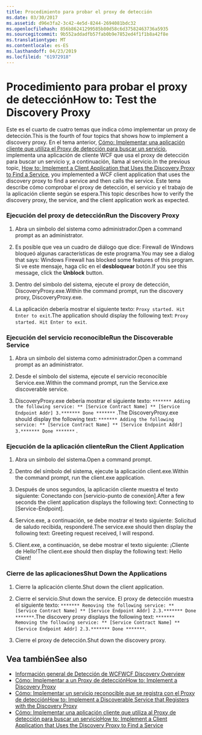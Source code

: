 ```yaml
---
title: Procedimiento para probar el proxy de detección
ms.date: 03/30/2017
ms.assetid: d96e3fa2-3c42-4e5d-8244-2694081bdc32
ms.openlocfilehash: 856b86241299585b80d58c6d37582463736a5935
ms.sourcegitcommit: 9b552addadfb57fab0b9e7852ed4f1f1b8a42f8e
ms.translationtype: MT
ms.contentlocale: es-ES
ms.lasthandoff: 04/23/2019
ms.locfileid: "61972918"
---
```

# <a name="how-to-test-the-discovery-proxy"></a><span data-ttu-id="41703-102">Procedimiento para probar el proxy de detección</span><span class="sxs-lookup"><span data-stu-id="41703-102">How to: Test the Discovery Proxy</span></span>
<span data-ttu-id="41703-103">Este es el cuarto de cuatro temas que indica cómo implementar un proxy de detección.</span><span class="sxs-lookup"><span data-stu-id="41703-103">This is the fourth of four topics that shows how to implement a discovery proxy.</span></span> <span data-ttu-id="41703-104">En el tema anterior, [Cómo: Implementar una aplicación cliente que utiliza el Proxy de detección para buscar un servicio](../../../../docs/framework/wcf/feature-details/client-app-discovery-proxy-to-find-a-service.md), implementa una aplicación de cliente WCF que usa el proxy de detección para buscar un servicio y, a continuación, llama al servicio.</span><span class="sxs-lookup"><span data-stu-id="41703-104">In the previous topic, [How to: Implement a Client Application that Uses the Discovery Proxy to Find a Service](../../../../docs/framework/wcf/feature-details/client-app-discovery-proxy-to-find-a-service.md), you implemented a WCF client application that uses the discovery proxy to find a service and then calls the service.</span></span> <span data-ttu-id="41703-105">Este tema describe cómo comprobar el proxy de detección, el servicio y el trabajo de la aplicación cliente según se espera.</span><span class="sxs-lookup"><span data-stu-id="41703-105">This topic describes how to verify the discovery proxy, the service, and the client application work as expected.</span></span>  
  
### <a name="run-the-discovery-proxy"></a><span data-ttu-id="41703-106">Ejecución del proxy de detección</span><span class="sxs-lookup"><span data-stu-id="41703-106">Run the Discovery Proxy</span></span>  
  
1. <span data-ttu-id="41703-107">Abra un símbolo del sistema como administrador.</span><span class="sxs-lookup"><span data-stu-id="41703-107">Open a command prompt as an administrator.</span></span>  
  
2. <span data-ttu-id="41703-108">Es posible que vea un cuadro de diálogo que dice: Firewall de Windows bloqueó algunas características de este programa.</span><span class="sxs-lookup"><span data-stu-id="41703-108">You may see a dialog that says: Windows Firewall has blocked some features of this program.</span></span> <span data-ttu-id="41703-109">Si ve este mensaje, haga clic en el **desbloquear** botón.</span><span class="sxs-lookup"><span data-stu-id="41703-109">If you see this message, click the **Unblock** button.</span></span>  
  
3. <span data-ttu-id="41703-110">Dentro del símbolo del sistema, ejecute el proxy de detección, DiscoveryProxy.exe.</span><span class="sxs-lookup"><span data-stu-id="41703-110">Within the command prompt, run the discovery proxy, DiscoveryProxy.exe.</span></span>  
  
4. <span data-ttu-id="41703-111">La aplicación debería mostrar el siguiente texto: `Proxy started. Hit Enter to exit`.</span><span class="sxs-lookup"><span data-stu-id="41703-111">The application should display the following text: `Proxy started. Hit Enter to exit`.</span></span>  
  
### <a name="run-the-discoverable-service"></a><span data-ttu-id="41703-112">Ejecución del servicio reconocible</span><span class="sxs-lookup"><span data-stu-id="41703-112">Run the Discoverable Service</span></span>  
  
1. <span data-ttu-id="41703-113">Abra un símbolo del sistema como administrador.</span><span class="sxs-lookup"><span data-stu-id="41703-113">Open a command prompt as an administrator.</span></span>  
  
2. <span data-ttu-id="41703-114">Desde el símbolo del sistema, ejecute el servicio reconocible Service.exe.</span><span class="sxs-lookup"><span data-stu-id="41703-114">Within the command prompt, run the Service.exe discoverable service.</span></span>  
  
3. <span data-ttu-id="41703-115">DiscoveryProxy.exe debería mostrar el siguiente texto: `******* Adding the following service: ** [Service Contract Name] ** [Service Endpoint Addr] 3.******* Done *******` .</span><span class="sxs-lookup"><span data-stu-id="41703-115">The DiscoveryProxy.exe should display the following text: `******* Adding the following service: ** [Service Contract Name] ** [Service Endpoint Addr] 3.******* Done *******` .</span></span>  
  
### <a name="run-the-client-application"></a><span data-ttu-id="41703-116">Ejecución de la aplicación cliente</span><span class="sxs-lookup"><span data-stu-id="41703-116">Run the Client Application</span></span>  
  
1. <span data-ttu-id="41703-117">Abra un símbolo del sistema.</span><span class="sxs-lookup"><span data-stu-id="41703-117">Open a command prompt.</span></span>  
  
2. <span data-ttu-id="41703-118">Dentro del símbolo del sistema, ejecute la aplicación client.exe.</span><span class="sxs-lookup"><span data-stu-id="41703-118">Within the command prompt, run the client.exe application.</span></span>  
  
3. <span data-ttu-id="41703-119">Después de unos segundos, la aplicación cliente muestra el texto siguiente: Conectando con [servicio-punto de conexión].</span><span class="sxs-lookup"><span data-stu-id="41703-119">After a few seconds the client application displays the following text: Connecting to [Service-Endpoint].</span></span>  
  
4. <span data-ttu-id="41703-120">Service.exe, a continuación, se debe mostrar el texto siguiente: Solicitud de saludo recibida, responderé.</span><span class="sxs-lookup"><span data-stu-id="41703-120">The service.exe should then display the following text: Greeting request received, I will respond.</span></span>  
  
5. <span data-ttu-id="41703-121">Client.exe, a continuación, se debe mostrar el texto siguiente: ¡Cliente de Hello!</span><span class="sxs-lookup"><span data-stu-id="41703-121">The client.exe should then display the following text: Hello Client!</span></span>  
  
### <a name="shut-down-the-applications"></a><span data-ttu-id="41703-122">Cierre de las aplicaciones</span><span class="sxs-lookup"><span data-stu-id="41703-122">Shut Down the Applications</span></span>  
  
1. <span data-ttu-id="41703-123">Cierre la aplicación cliente.</span><span class="sxs-lookup"><span data-stu-id="41703-123">Shut down the client application.</span></span>  
  
2. <span data-ttu-id="41703-124">Cierre el servicio.</span><span class="sxs-lookup"><span data-stu-id="41703-124">Shut down the service.</span></span> <span data-ttu-id="41703-125">El proxy de detección muestra el siguiente texto: `******* Removing the following service: ** [Service Contract Name] ** [Service Endpoint Addr] 2.3.******* Done *******`.</span><span class="sxs-lookup"><span data-stu-id="41703-125">The discovery proxy displays the following text: `******* Removing the following service: ** [Service Contract Name] ** [Service Endpoint Addr] 2.3.******* Done *******`.</span></span>  
  
3. <span data-ttu-id="41703-126">Cierre el proxy de detección.</span><span class="sxs-lookup"><span data-stu-id="41703-126">Shut down the discovery proxy.</span></span>  
  
## <a name="see-also"></a><span data-ttu-id="41703-127">Vea también</span><span class="sxs-lookup"><span data-stu-id="41703-127">See also</span></span>

- [<span data-ttu-id="41703-128">Información general de Detección de WCF</span><span class="sxs-lookup"><span data-stu-id="41703-128">WCF Discovery Overview</span></span>](../../../../docs/framework/wcf/feature-details/wcf-discovery-overview.md)
- [<span data-ttu-id="41703-129">Cómo: Implementar a un Proxy de detección</span><span class="sxs-lookup"><span data-stu-id="41703-129">How to: Implement a Discovery Proxy</span></span>](../../../../docs/framework/wcf/feature-details/how-to-implement-a-discovery-proxy.md)
- [<span data-ttu-id="41703-130">Cómo: Implementar un servicio reconocible que se registra con el Proxy de detección</span><span class="sxs-lookup"><span data-stu-id="41703-130">How to: Implement a Discoverable Service that Registers with the Discovery Proxy</span></span>](../../../../docs/framework/wcf/feature-details/discoverable-service-that-registers-with-the-discovery-proxy.md)
- [<span data-ttu-id="41703-131">Cómo: Implementar una aplicación cliente que utiliza al Proxy de detección para buscar un servicio</span><span class="sxs-lookup"><span data-stu-id="41703-131">How to: Implement a Client Application that Uses the Discovery Proxy to Find a Service</span></span>](../../../../docs/framework/wcf/feature-details/client-app-discovery-proxy-to-find-a-service.md)
